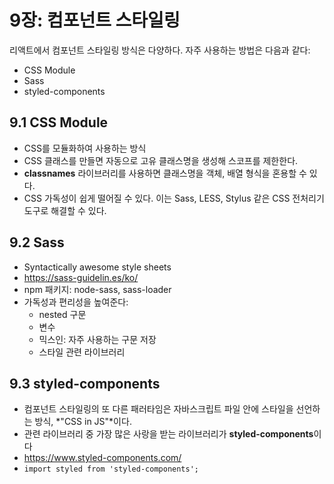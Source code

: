 # 9장: 컴포넌트 스타일링

리액트에서 컴포넌트 스타일링 방식은 다양하다. 자주 사용하는 방법은 다음과 같다:

- CSS Module
- Sass
- styled-components

## 9.1 CSS Module

- CSS를 모듈화하여 사용하는 방식
- CSS 클래스를 만들면 자동으로 고유 클래스명을 생성해 스코프를 제한한다.
- **classnames** 라이브러리를 사용하면 클래스명을 객체, 배열 형식을 혼용할 수 있다.
- CSS 가독성이 쉽게 떨어질 수 있다. 이는 Sass, LESS, Stylus 같은 CSS 전처리기 도구로 해결할 수 있다.

## 9.2 Sass

- Syntactically awesome style sheets
- https://sass-guidelin.es/ko/
- npm 패키지: node-sass, sass-loader
- 가독성과 편리성을 높여준다:
	- nested 구문
	- 변수
	- 믹스인: 자주 사용하는 구문 저장
	- 스타일 관련 라이브러리

## 9.3 styled-components

- 컴포넌트 스타일링의 또 다른 패러타임은 자바스크립트 파일 안에 스타일을 선언하는 방식, *"CSS in JS"*이다.
- 관련 라이브러리 중 가장 많은 사랑을 받는 라이브러리가 **styled-components**이다
- https://www.styled-components.com/
- `import styled from 'styled-components';`
